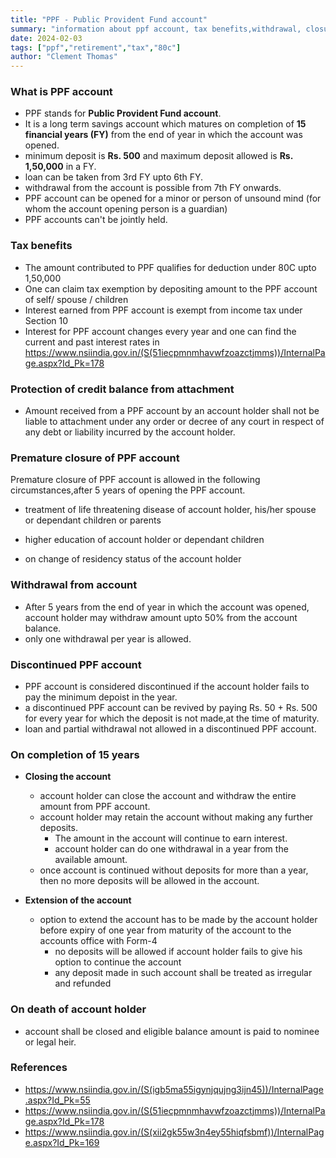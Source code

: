 ```yaml
---
title: "PPF - Public Provident Fund account"
summary: "information about ppf account, tax benefits,withdrawal, closure of account etc." 
date: 2024-02-03
tags: ["ppf","retirement","tax","80c"]
author: "Clement Thomas"
---
```


### What is PPF account

* PPF stands for **Public Provident Fund account**.
* It is a long term savings account which matures on completion of **15 financial years (FY)** from the end of year in which the account was opened. 
* minimum deposit is **Rs. 500** and maximum deposit allowed is **Rs. 1,50,000** in a FY.
* loan can be taken from 3rd FY upto 6th FY.
* withdrawal from the account is possible from 7th FY onwards.
* PPF account can be opened for a minor or person of unsound mind (for whom the account opening person is a guardian)
* PPF accounts can't be jointly held. 

### Tax benefits

* The amount contributed to PPF qualifies for deduction under 80C upto 1,50,000
* One can claim tax exemption by depositing amount to the PPF account of self/ spouse / children
* Interest earned from PPF account is exempt from income tax under Section 10
* Interest for PPF account changes every year and one can find the current and past interest rates in https://www.nsiindia.gov.in/(S(51iecpmnmhavwfzoazctjmms))/InternalPage.aspx?Id_Pk=178

### Protection of credit balance from attachment

* Amount received from a PPF account by an account holder shall not be liable to attachment under any order or decree of any court in respect of any debt or liability incurred by the account holder.

### Premature closure of PPF account

Premature closure of PPF account is allowed in the following circumstances,after 5 years of opening the PPF account.

* treatment of life threatening disease of account holder, his/her spouse or dependant children or parents

* higher education of account holder or dependant children

* on change of residency status of the account holder


### Withdrawal from account

* After 5 years from the end of year in which the account was opened, account holder may withdraw amount upto 50% from the account balance. 
* only one withdrawal per year is allowed. 

### Discontinued PPF account

* PPF account is considered discontinued if the account holder fails to pay the minimum depoist in the year.
* a discontinued PPF account can be revived by paying Rs. 50 + Rs. 500 for every year for which the deposit is not made,at the time of maturity. 
* loan and partial withdrawal not allowed in a discontinued PPF account.

### On completion of 15 years

- **Closing the account**
  * account holder can close the account and withdraw the entire amount from PPF account. 
  * account holder may retain the account without making any further deposits. 
    - The amount in the account will continue to earn interest.
    - account holder can do one withdrawal in a year from the available amount.
  * once account is continued without deposits for more than a year, then no more deposits will be allowed in the account. 

- **Extension of the account**
  * option to extend the account has to be made by the account holder before expiry of one year from maturity of the account to the accounts office with Form-4
    - no deposits will be allowed if account holder fails to give his option to continue the account
    - any deposit made in such account shall be treated as irregular and refunded

### On death of account holder

* account shall be closed and eligible balance amount is paid to nominee or legal heir.

### References
* https://www.nsiindia.gov.in/(S(igb5ma55igynjqujng3ijn45))/InternalPage.aspx?Id_Pk=55
* https://www.nsiindia.gov.in/(S(51iecpmnmhavwfzoazctjmms))/InternalPage.aspx?Id_Pk=178
* https://www.nsiindia.gov.in/(S(xii2gk55w3n4ey55hiqfsbmf))/InternalPage.aspx?Id_Pk=169
